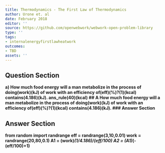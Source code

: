 ```yaml
---
title: Thermodynamics - The First Law of Thermodynamics
author: Urone et. al
date: February 2018
editor: ''
source: https://github.com/openwebwork/webwork-open-problem-library
type: ''
tags:
- internalenergyfirstlawheatwork
outcomes:
- TBD
assets: ''
---
```


## Question Section 

<b>
a) How much food energy will a man metabolize in the process of doing(work)(kJ) of work with an efficiency of(eff)(%)?(1)(kcal) contains(4.186)(kJ).
ans_rule(40)(kcal)
## A
How much food energy will a man metabolize in the process of doing(work)(kJ) of work with an efficiency of(eff)(%)?(1)(kcal) contains(4.186)(kJ).
### Answer Section


## Answer Section

from random import randrange
eff = randrange(3,10,0.01)
work = randrange(20,80,0.1)
A1 = (work)*(1/4.186)/(eff/100)
A2 = (A1)*(-(eff/100)+1)